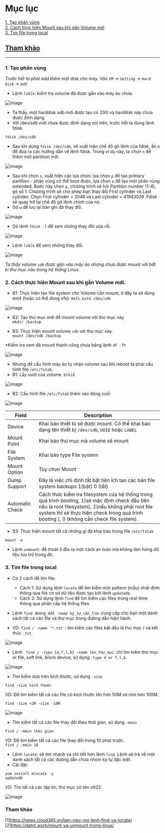 # Mục lục      
[1. Tạo phân vùng](#1)     
[2. Cách thực hiện Mount sau khi gắn Volume mới](#2)    
[3. Tìm file trong local](#3)          

## [Tham khảo](#4)     

-----   

<a name='1'></a>      
### 1. Tạo phân vùng           

*Trước hết ta phải add thêm một disk cho máy. Vào `VM` -> `Setting` -> `Hard Disk` -> `Add`*       
- Lệnh `lsblk`: kiểm tra volume đã được gắn vào máy ảo chưa.     

![image](image/13.3.png)     

- Ta thấy, một harddisk sdb mới được tạo có 20G và harddisk này chưa được định dạng.      
- Với /dev/sdb mới chưa được định dạng nói trên, trước hết ta dùng lệnh fdisk.     
```  
fdisk /dev/sdb    
```     
- Sau khi dùng `fdisk /dev/sdb`, sẽ xuất hiện chế độ gõ lệnh của fdisk, ấn `m` để đưa ra các hướng dẫn về lệnh fdisk. Trong ví dụ này, ta chọn `n` để thêm một partition mới.    

![image](image/13.4.png)    

- Sau khi chọn `n`, xuất hiện các lựa chọn: lựa chọn `p` để tạo primary partition - phân vùng có thể boot được, lựa chọn `e` để tạo một phân vùng extended. Bước này chọn `p`, chương trình sẽ hỏi Partition number (1-4), gõ số 1. Chương trình sẽ cho phép bạn thay đổi First cylinder và Last cylinder. Chọn First cylinder = 2048 và Last cylinder = 41943039. Fdisk sẽ quay trở lại chế độ gõ lệnh chính của nó.    
- Gõ `w` để lưu lại bản ghi đã thay đổi.     

![image](image/13.5.png)    

- Gõ lệnh `fdisk -l` để xem những thay đổi vừa rồi.    

![image](image/13.6.png)    
- Lệnh `lsblk` để xem những thay đổi.  

![image](image/13.7.png)   

*Ta thấy volume `sdb` được gán vào máy ảo nhưng chưa được mount với bất kì thư mục nào trong hệ thống Linux*.     

<a name='2'></a>    
### 2. Cách thực hiện Mount sau khi gắn Volume mới.        

- B1: Thực hiện tạo file system cho Volume cần mount, ở đây ta sẽ dùng ext4 (hoặc có thể dùng xfs):   `mkfs.ext4 /dev/sdb`        

![image](image/13.8.png)    

- B2: Tạo thư mục mới để mount volume với thư mục này.   
`mkdir /backup`      

- B3: Thực hiện mount volume `sdb` với thư mục này.    
`mount /dev/sdb /backup`      


*Kiểm tra xem đã mount thành công chưa bằng lệnh `df -Th`      

![image](image/13.9.png)    

- Nhưng để cấu hình máy ảo tự nhận volume sau khi reboot ta phải cấu hình file `/etc/fstab`.    
- B1: Lấy uuid của volume.     `blkid`        

![image](image/14.0.png)     
- B2: Cấu hình file `/etc/fstab` thêm vào dòng cuối      

![image](image/14.1.png)          

|Field|Description|   
|----|----|    
|Device|Khai báo thiết bị sẽ được mount. Có thể khai báo dạng tên thiết bị `/dev/sdb`, `UUID` hoặc `LABEL`|     
|Mount Point|Khai báo thư mục mà volume sẽ mount|     
|File System|Khai báo type File system|     
|Mount Option|Tùy chọn Mount|      
|Dump Support|Đây là việc chỉ định tắt bật tiện ích tạo các bản file system backups 1(bật) 0 (tắt)|     
|Automatic Check|Cách thức kiểm tra filesystem của hệ thống trong quá trình booting, 1(sẽ mặc định check đầu tiên nếu là root filesystem), 2(nếu không phải root file system thì sẽ thực hiện check trong quá trình booting ), 0 (không cần check file system).     


- B3: Thực hiện mount tất cả những gì đã khai báo trong file `/etc/fstab`     
```   
mount -a    
```     
- Lệnh `unmount`: để thoát ổ đĩa ra một cách an toàn mà không làm hỏng dữ liệu lưu trữ trong đó.    

<a name='3'></a>        
### 3. Tìm file trong local        

- Có 2 cách để tìm file:        
   - Cách 1: Sử dụng lệnh `locate` để tìm kiếm một pattern (mẫu) nhất định thông qua file cơ sở dữ liệu được tạo bởi lệnh `updatedb`.    
   - Cách 2: Sử dụng lệnh `find` để tìm kiếm các files trong real-time thông qua phân cấp hệ thống files.        

- Lệnh `find đường_dẫn -name ký_tự_cần_tìm`: cung cấp cho bạn một danh sách tất cả các file và thư mục trong đường dẫn hiện hành.  
- VD: `find / -name '*.txt'`: tìm kiếm các files bắt đầu là thư mục / và kết thúc `.txt`.        

![image](image/14.2.png)    

- Lệnh ` find / -type [d,f,l,b] -name tên_thư_mục`: chỉ tìm kiếm thư mục or file, soft link, block device, sử dụng `-type d or f,l,b`.        

![image](image/14.3.png)       
- Tìm kiếm dựa trên kích thước, sử dụng `-size`     
```   
find -size kích thước    
```  
VD: Để tìm kiếm tất cả các file có kích thước lớn hơn 50M và nhỏ hơn 100M.    

`find -size +2M -size -10M`       

![image](image/14.4.png)      

- Tìm kiếm tất cả các file thay đổi theo thời gian, sử dụng `-mmin`      

```   
find / -mmin thời gian  
```    
VD: Để tìm kiếm tất cả các file thay đổi trong 10 phút trước.     
`find / -mmin 10`     

- Lệnh `locate`: sẽ tìm nhanh và chi tiết hơn lệnh `find`. Lệnh sẽ trả về một danh sách tất cả các đường dẫn chứa nhóm ký tự đặc biệt.     
- Cài đặt:    
``` 
yum install mlocate -y   
updatedb 
```    
VD: Tìm tất cả các tập tin, thư mục có tên vtt22        

![image](image/14.5.png)   


<a name='4'></a>     
### Tham khảo   
[1]https://news.cloud365.vn/lam-viec-voi-lenh-find-va-locate/   
[2]https://datnt.work/mount-va-unmount-trong-linux/ 










